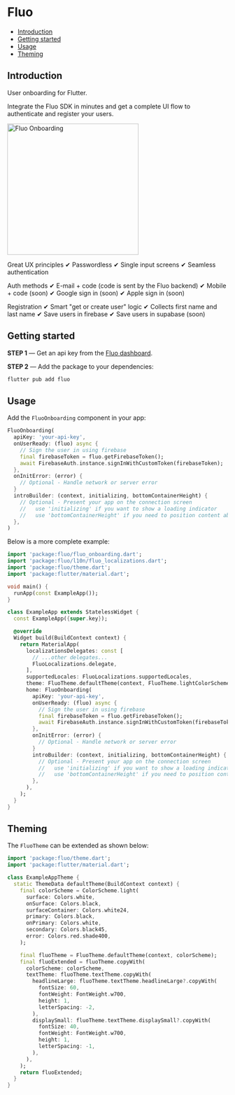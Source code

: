 # Fluo

- [Introduction](#introduction)
- [Getting started](#getting-started)
- [Usage](#usage)
- [Theming](#theming)

## Introduction

User onboarding for Flutter.

Integrate the Fluo SDK in minutes and get a complete UI flow to authenticate and register your users.

<img src="https://fluo.dev/img/fluo-onboarding-screenshot.png" alt="Fluo Onboarding" width="300">

Great UX principles
✔ Passwordless
✔ Single input screens
✔ Seamless authentication

Auth methods
✔ E-mail + code (code is sent by the Fluo backend)
✔ Mobile + code (soon)
✔ Google sign in (soon)
✔ Apple sign in (soon)

Registration
✔ Smart "get or create user" logic
✔ Collects first name and last name
✔ Save users in firebase
✔ Save users in supabase (soon)

## Getting started

**STEP 1** — Get an api key from the [Fluo dashboard](https://dashboard.fluo.dev/signup).

**STEP 2** — Add the package to your dependencies:

```bash
flutter pub add fluo
```

## Usage

Add the `FluoOnboarding` component in your app:

```dart
FluoOnboarding(
  apiKey: 'your-api-key',
  onUserReady: (fluo) async {
    // Sign the user in using firebase
    final firebaseToken = fluo.getFirebaseToken();
    await FirebaseAuth.instance.signInWithCustomToken(firebaseToken);
  },
  onInitError: (error) {
    // Optional - Handle network or server error
  }
  introBuilder: (context, initializing, bottomContainerHeight) {
    // Optional - Present your app on the connection screen
    //   use 'initializing' if you want to show a loading indicator
    //   use 'bottomContainerHeight' if you need to position content above the buttons
  },
)
```

Below is a more complete example:

```dart
import 'package:fluo/fluo_onboarding.dart';
import 'package:fluo/l10n/fluo_localizations.dart';
import 'package:fluo/theme.dart';
import 'package:flutter/material.dart';

void main() {
  runApp(const ExampleApp());
}

class ExampleApp extends StatelessWidget {
  const ExampleApp({super.key});

  @override
  Widget build(BuildContext context) {
    return MaterialApp(
      localizationsDelegates: const [
        // ...other delegates...
        FluoLocalizations.delegate,
      ],
      supportedLocales: FluoLocalizations.supportedLocales,
      theme: FluoTheme.defaultTheme(context, FluoTheme.lightColorScheme),
      home: FluoOnboarding(
        apiKey: 'your-api-key',
        onUserReady: (fluo) async {
          // Sign the user in using firebase
          final firebaseToken = fluo.getFirebaseToken();
          await FirebaseAuth.instance.signInWithCustomToken(firebaseToken);
        },
        onInitError: (error) {
          // Optional - Handle network or server error
        }
        introBuilder: (context, initializing, bottomContainerHeight) {
          // Optional - Present your app on the connection screen
          //   use 'initializing' if you want to show a loading indicator
          //   use 'bottomContainerHeight' if you need to position content above the buttons
        },
      ),
    );
  }
}
```

## Theming

The `FluoTheme` can be extended as shown below:

```dart
import 'package:fluo/theme.dart';
import 'package:flutter/material.dart';

class ExampleAppTheme {
  static ThemeData defaultTheme(BuildContext context) {
    final colorScheme = ColorScheme.light(
      surface: Colors.white,
      onSurface: Colors.black,
      surfaceContainer: Colors.white24,
      primary: Colors.black,
      onPrimary: Colors.white,
      secondary: Colors.black45,
      error: Colors.red.shade400,
    );

    final fluoTheme = FluoTheme.defaultTheme(context, colorScheme);
    final fluoExtended = fluoTheme.copyWith(
      colorScheme: colorScheme,
      textTheme: fluoTheme.textTheme.copyWith(
        headlineLarge: fluoTheme.textTheme.headlineLarge?.copyWith(
          fontSize: 60,
          fontWeight: FontWeight.w700,
          height: 1,
          letterSpacing: -2,
        ),
        displaySmall: fluoTheme.textTheme.displaySmall?.copyWith(
          fontSize: 40,
          fontWeight: FontWeight.w700,
          height: 1,
          letterSpacing: -1,
        ),
      ),
    );
    return fluoExtended;
  }
}
```
